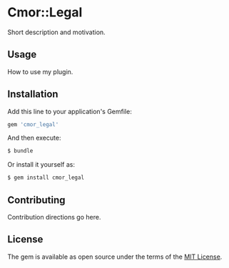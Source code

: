 # Cmor::Legal
Short description and motivation.

## Usage
How to use my plugin.

## Installation
Add this line to your application's Gemfile:

```ruby
gem 'cmor_legal'
```

And then execute:
```bash
$ bundle
```

Or install it yourself as:
```bash
$ gem install cmor_legal
```
## Contributing
Contribution directions go here.

## License
The gem is available as open source under the terms of the [MIT License](https://opensource.org/licenses/MIT).
